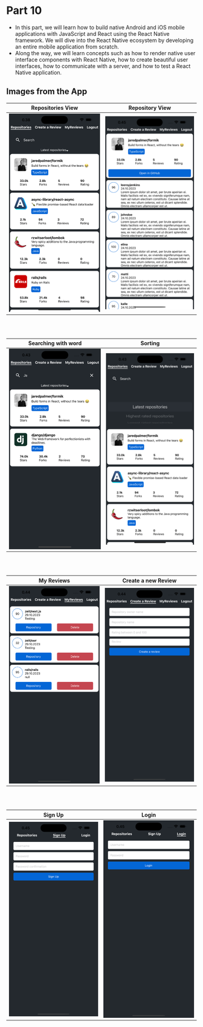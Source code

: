 # Part 10
- In this part, we will learn how to build native Android and iOS mobile applications with JavaScript and React using the React Native framework. We will dive into the React Native ecosystem by developing an entire mobile application from scratch.
- Along the way, we will learn concepts such as how to render native user interface components with React Native, how to create beautiful user interfaces, how to communicate with a server, and how to test a React Native application.

## Images from the App
Repositories View            |  Repository View
:-------------------------:|:-------------------------:
![](./Images/Basic.png)  |  ![](./Images/RepositoryDetail.png)

<br>
<br>

Searching with word          |  Sorting
:-------------------------:|:-------------------------:
![](./Images/Keyword.png)  |  ![](./Images/Sorting.png)


<br>
<br>

My Reviews        |  Create a new Review
:-------------------------:|:-------------------------:
![](./Images/MyReviews.png)  |  ![](./Images/CreateReview.png)

<br>
<br>

Sign Up       |  Login
:-------------------------:|:-------------------------:
![](./Images/Signup.png)  |  ![](./Images/Login.png)
